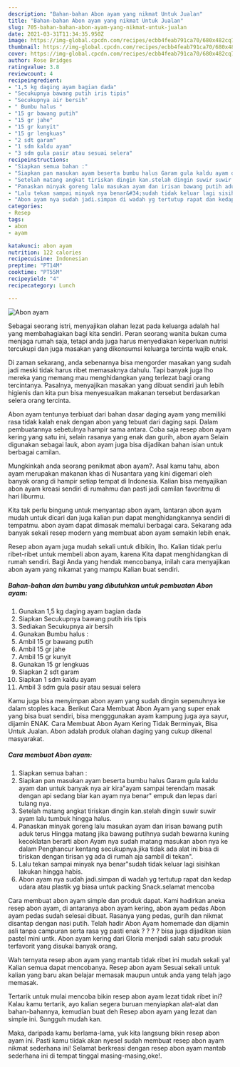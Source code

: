 ```yaml
---
description: "Bahan-bahan Abon ayam yang nikmat Untuk Jualan"
title: "Bahan-bahan Abon ayam yang nikmat Untuk Jualan"
slug: 705-bahan-bahan-abon-ayam-yang-nikmat-untuk-jualan
date: 2021-03-31T11:34:35.950Z
image: https://img-global.cpcdn.com/recipes/ecbb4feab791ca70/680x482cq70/abon-ayam-foto-resep-utama.jpg
thumbnail: https://img-global.cpcdn.com/recipes/ecbb4feab791ca70/680x482cq70/abon-ayam-foto-resep-utama.jpg
cover: https://img-global.cpcdn.com/recipes/ecbb4feab791ca70/680x482cq70/abon-ayam-foto-resep-utama.jpg
author: Rose Bridges
ratingvalue: 3.8
reviewcount: 4
recipeingredient:
- "1,5 kg daging ayam bagian dada"
- "Secukupnya bawang putih iris tipis"
- "Secukupnya air bersih"
- " Bumbu halus "
- "15 gr bawang putih"
- "15 gr jahe"
- "15 gr kunyit"
- "15 gr lengkuas"
- "2 sdt garam"
- "1 sdm kaldu ayam"
- "3 sdm gula pasir atau sesuai selera"
recipeinstructions:
- "Siapkan semua bahan :"
- "Siapkan pan masukan ayam beserta bumbu halus Garam gula kaldu ayam dan untuk banyak nya air kira&#34;ayam sampai terendam masak dengan api sedang biar kan ayam nya benar&#34; empuk dan lepas dari tulang nya."
- "Setelah matang angkat tiriskan dingin kan.stelah dingin suwir suwir ayam lalu tumbuk hingga halus."
- "Panaskan minyak goreng lalu masukan ayam dan irisan bawang putih aduk terus Hingga matang jika bawang putihnya sudah bewarna kuning kecoklatan berarti abon Ayam nya sudah matang masukan abon nya ke dalam Penghancur kentang secukupnya.jika tidak ada alat ini bisa di tiriskan dengan tirisan yg ada di rumah aja sambil di tekan&#34;."
- "Lalu tekan sampai minyak nya benar&#34;sudah tidak keluar lagi sisihkan lakukan hingga habis."
- "Abon ayam nya sudah jadi.simpan di wadah yg tertutup rapat dan kedap udara atau plastik yg biasa untuk packing Snack.selamat mencoba"
categories:
- Resep
tags:
- abon
- ayam

katakunci: abon ayam 
nutrition: 122 calories
recipecuisine: Indonesian
preptime: "PT14M"
cooktime: "PT55M"
recipeyield: "4"
recipecategory: Lunch

---
```



![Abon ayam](https://img-global.cpcdn.com/recipes/ecbb4feab791ca70/680x482cq70/abon-ayam-foto-resep-utama.jpg)

Sebagai seorang istri, menyajikan olahan lezat pada keluarga adalah hal yang membahagiakan bagi kita sendiri. Peran seorang  wanita bukan cuma menjaga rumah saja, tetapi anda juga harus menyediakan keperluan nutrisi tercukupi dan juga masakan yang dikonsumsi keluarga tercinta wajib enak.

Di zaman  sekarang, anda sebenarnya bisa mengorder masakan yang sudah jadi meski tidak harus ribet memasaknya dahulu. Tapi banyak juga lho mereka yang memang mau menghidangkan yang terlezat bagi orang tercintanya. Pasalnya, menyajikan masakan yang dibuat sendiri jauh lebih higienis dan kita pun bisa menyesuaikan makanan tersebut berdasarkan selera orang tercinta. 

Abon ayam tentunya terbiuat dari bahan dasar daging ayam yang memiliki rasa tidak kalah enak dengan abon yang tebuat dari daging sapi. Dalam pembuatannya sebetulnya hampir sama antara. Coba saja resep abon ayam kering yang satu ini, selain rasanya yang enak dan gurih, abon ayam Selain digunakan sebagai lauk, abon ayam juga bisa dijadikan bahan isian untuk berbagai camilan.

Mungkinkah anda seorang penikmat abon ayam?. Asal kamu tahu, abon ayam merupakan makanan khas di Nusantara yang kini digemari oleh banyak orang di hampir setiap tempat di Indonesia. Kalian bisa menyajikan abon ayam kreasi sendiri di rumahmu dan pasti jadi camilan favoritmu di hari liburmu.

Kita tak perlu bingung untuk menyantap abon ayam, lantaran abon ayam mudah untuk dicari dan juga kalian pun dapat menghidangkannya sendiri di tempatmu. abon ayam dapat dimasak memalui berbagai cara. Sekarang ada banyak sekali resep modern yang membuat abon ayam semakin lebih enak.

Resep abon ayam juga mudah sekali untuk dibikin, lho. Kalian tidak perlu ribet-ribet untuk membeli abon ayam, karena Kita dapat menghidangkan di rumah sendiri. Bagi Anda yang hendak mencobanya, inilah cara menyajikan abon ayam yang nikamat yang mampu Kalian buat sendiri.

<!--inarticleads1-->

##### Bahan-bahan dan bumbu yang dibutuhkan untuk pembuatan Abon ayam:

1. Gunakan 1,5 kg daging ayam bagian dada
1. Siapkan Secukupnya bawang putih iris tipis
1. Sediakan Secukupnya air bersih
1. Gunakan  Bumbu halus :
1. Ambil 15 gr bawang putih
1. Ambil 15 gr jahe
1. Ambil 15 gr kunyit
1. Gunakan 15 gr lengkuas
1. Siapkan 2 sdt garam
1. Siapkan 1 sdm kaldu ayam
1. Ambil 3 sdm gula pasir atau sesuai selera


Kamu juga bisa menyimpan abon ayam yang sudah dingin sepenuhnya ke dalam stoples kaca. Berikut Cara Membuat Abon Ayam yang super enak yang bisa buat sendiri, bisa mengggunakan ayam kampung juga aya sayur, dijamin ENAK. Cara Membuat Abon Ayam Kering Tidak Berminyak, Bisa Untuk Jualan. Abon adalah produk olahan daging yang cukup dikenal masyarakat. 

<!--inarticleads2-->

##### Cara membuat Abon ayam:

1. Siapkan semua bahan :
1. Siapkan pan masukan ayam beserta bumbu halus Garam gula kaldu ayam dan untuk banyak nya air kira&#34;ayam sampai terendam masak dengan api sedang biar kan ayam nya benar&#34; empuk dan lepas dari tulang nya.
1. Setelah matang angkat tiriskan dingin kan.stelah dingin suwir suwir ayam lalu tumbuk hingga halus.
1. Panaskan minyak goreng lalu masukan ayam dan irisan bawang putih aduk terus Hingga matang jika bawang putihnya sudah bewarna kuning kecoklatan berarti abon Ayam nya sudah matang masukan abon nya ke dalam Penghancur kentang secukupnya.jika tidak ada alat ini bisa di tiriskan dengan tirisan yg ada di rumah aja sambil di tekan&#34;.
1. Lalu tekan sampai minyak nya benar&#34;sudah tidak keluar lagi sisihkan lakukan hingga habis.
1. Abon ayam nya sudah jadi.simpan di wadah yg tertutup rapat dan kedap udara atau plastik yg biasa untuk packing Snack.selamat mencoba


Cara membuat abon ayam simple dan produk dapat. Kami hadirkan aneka resep abon ayam, di antaranya abon ayam kering, abon ayam pedas Abon ayam pedas sudah selesai dibuat. Rasanya yang pedas, gurih dan nikmat disantap dengan nasi putih. Telah hadir Abon Ayam homemade dan dijamin asli tanpa campuran serta rasa yg pasti enak ? ? ? ? bisa juga dijadikan isian pastel mini untk. Abon ayam kering dari Gloria menjadi salah satu produk terfavorit yang disukai banyak orang. 

Wah ternyata resep abon ayam yang mantab tidak ribet ini mudah sekali ya! Kalian semua dapat mencobanya. Resep abon ayam Sesuai sekali untuk kalian yang baru akan belajar memasak maupun untuk anda yang telah jago memasak.

Tertarik untuk mulai mencoba bikin resep abon ayam lezat tidak ribet ini? Kalau kamu tertarik, ayo kalian segera buruan menyiapkan alat-alat dan bahan-bahannya, kemudian buat deh Resep abon ayam yang lezat dan simple ini. Sungguh mudah kan. 

Maka, daripada kamu berlama-lama, yuk kita langsung bikin resep abon ayam ini. Pasti kamu tiidak akan nyesel sudah membuat resep abon ayam nikmat sederhana ini! Selamat berkreasi dengan resep abon ayam mantab sederhana ini di tempat tinggal masing-masing,oke!.

